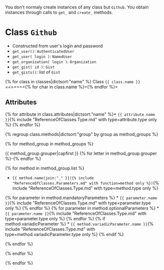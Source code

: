 You don't normaly create instances of any class but `Github`.
You obtain instances through calls to `get_` and `create_` methods.

Class `Github`
==============
* Constructed from user's login and password
* `get_user()`: `AuthenticatedUser`
* `get_user( login )`: `NamedUser`
* `get_organization( login )`: `Organization`
* `get_gist( id )`: `Gist`
* `get_gists()`: list of `Gist`

{% for class in classes|dictsort:"name" %}
Class `{{ class.name }}`
======={% for char in class.name %}={% endfor %}=

Attributes
----------
{% for attribute in class.attributes|dictsort:"name" %}* `{{ attribute.name }}`{% include "ReferenceOfClasses.Type.md" with type=attribute.type only %}
{% endfor %}

{% regroup class.methods|dictsort:"group" by group as method_groups %}

{% for method_group in method_groups %}

{{ method_group.grouper|capfirst }}
{% for letter in method_group.grouper %}-{% endfor %}

{% for method in method_group.list %}

* `{{ method.name|join:"_" }}({% include "ReferenceOfClasses.Parameters.md" with function=method only %})`{% include "ReferenceOfClasses.Type.md" with type=method.type only %}

{% for parameter in method.mandatoryParameters %}
    * `{{ parameter.name }}`{% include "ReferenceOfClasses.Type.md" with type=parameter.type only %}
{% endfor %}
{% for parameter in method.optionalParameters %}
    * `{{ parameter.name }}`{% include "ReferenceOfClasses.Type.md" with type=parameter.type only %}
{% endfor %}
{% if method.variadicParameter %}
    * `{{ method.variadicParameter.name }}`{% include "ReferenceOfClasses.Type.md" with type=method.variadicParameter.type only %}
{% endif %}

{% endfor %}

{% endfor %}

{% endfor %}
